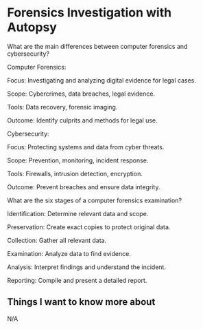 # Forensics Investigation with Autopsy

What are the main differences between computer forensics and cybersecurity?

Computer Forensics:

Focus: Investigating and analyzing digital evidence for legal cases.

Scope: Cybercrimes, data breaches, legal evidence.

Tools: Data recovery, forensic imaging.

Outcome: Identify culprits and methods for legal use.

Cybersecurity:

Focus: Protecting systems and data from cyber threats.

Scope: Prevention, monitoring, incident response.

Tools: Firewalls, intrusion detection, encryption.

Outcome: Prevent breaches and ensure data integrity.

What are the six stages of a computer forensics examination?

Identification: Determine relevant data and scope.

Preservation: Create exact copies to protect original data.

Collection: Gather all relevant data.

Examination: Analyze data to find evidence.

Analysis: Interpret findings and understand the incident.

Reporting: Compile and present a detailed report.

## Things I want to know more about

N/A